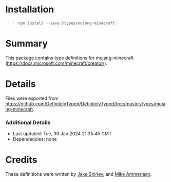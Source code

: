 # Installation
> `npm install --save @types/mojang-minecraft`

# Summary
This package contains type definitions for mojang-minecraft (https://docs.microsoft.com/minecraft/creator/).

# Details
Files were exported from https://github.com/DefinitelyTyped/DefinitelyTyped/tree/master/types/mojang-minecraft.

### Additional Details
 * Last updated: Tue, 30 Jan 2024 21:35:45 GMT
 * Dependencies: none

# Credits
These definitions were written by [Jake Shirley](https://github.com/JakeShirley), and [Mike Ammerlaan](https://github.com/mammerla).
